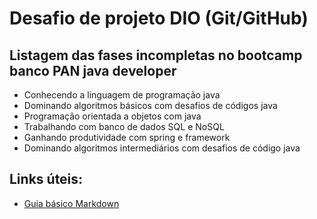 # Desafio de projeto DIO (Git/GitHub)

## Listagem das fases incompletas no bootcamp banco PAN java developer
* Conhecendo a linguagem de programação java
* Dominando algoritmos básicos com desafios de códigos java
* Programação orientada a objetos com java
* Trabalhando com banco de dados SQL e NoSQL
* Ganhando produtividade com spring e framework
* Dominando algoritmos intermediários com desafios de código java

## Links úteis:
* [Guia básico Markdown](https://docs.pipz.com/central-de-ajuda/learning-center/guia-basico-de-markdown#open)
